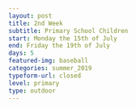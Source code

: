 ```yaml
---
layout: post
title: 2nd Week
subtitle: Primary School Children
start: Monday the 15th of July
end: Friday the 19th of July
days: 5
featured-img: baseball
categories: summer_2019
typeform-url: closed
level: primary
type: outdoor
---
```

